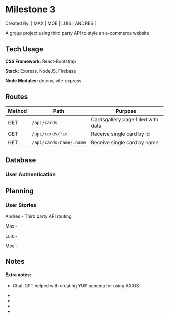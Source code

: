 # Milestone 3
Created By:
| MAX | MOE | LUIS | ANDRES |

A group project using third party API to style an e-commerce website
 
## Tech Usage

**CSS Framework:** React-Bootstrap

**Stack:** Express, NodeJS, Firebase

**Node Modules:** dotenv, vite-express

## Routes

| Method | Path            | Purpose                                        |
| ------ | --------------- | ---------------------------------------------- |
| GET    | `/api/cards`             | Cardsgallery page filled with data    |
| GET    | `/api/cards/:id`  | Receive single card by id                    |
| GET    | `/api/cards/name/:name`  | Receive single card by name           |

## Database

### User Authentication

## Planning

### User Stories

Andres - Third party API routing

Max -

Luis - 

Moe -

## Notes

#### Extra notes:

- Chat-GPT helped with creating YUP schema for using AXIOS

-

-

-

-